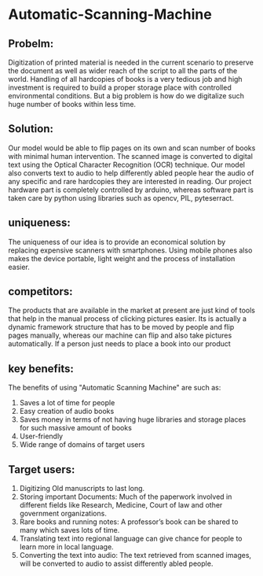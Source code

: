 # Automatic-Scanning-Machine

## Probelm:
Digitization of printed material is needed in the current scenario to preserve the document as well as wider reach of the script to all the parts of the world. Handling of all hardcopies of books is a very tedious job and high investment is required to build a proper storage place with controlled environmental conditions. But a big problem is how do we digitalize such huge number of books within less time.

## Solution:
Our model would be able to flip pages on its own and scan number of books with minimal human intervention. The scanned image is converted to digital text using the Optical Character Recognition (OCR) technique. Our model also converts text to audio to help differently abled people hear the audio of any specific and rare hardcopies they are interested in reading. Our project hardware part is completely controlled by arduino, whereas software part is taken care by python using libraries such as opencv, PIL, pyteserract.

## uniqueness:
The uniqueness of our idea is to provide an economical solution by replacing expensive scanners with smartphones. Using mobile phones also makes the device portable, light weight and the process of installation easier.

## competitors:
The products that are available in the market at present are just kind of tools that help in the manual process of clicking pictures easier. Its is actually a dynamic framework structure that has to be moved by people and flip pages manually, whereas our machine can flip and also take pictures automatically. If a person just needs to place a book into our product


## key benefits:
The benefits of using "Automatic Scanning Machine" are such as:
1) Saves a lot of time for people
2) Easy creation of audio books
3) Saves money in terms of not having huge libraries and storage places for such massive amount of books
4) User-friendly
5) Wide range of domains of target users

## Target users:
1) Digitizing Old manuscripts to last long.
2) Storing important Documents: Much of the paperwork involved in different fields like Research, Medicine, Court of law and other government organizations.
3) Rare books and running notes: A professor’s book can be shared to many which saves lots of time.
4) Translating text into regional language can give chance for people to learn more in local language.
5) Converting the text into audio: The text retrieved from scanned images, will be converted to audio to assist differently abled people.
